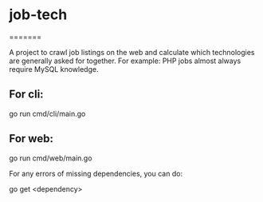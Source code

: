 # job-tech
=======

A project to crawl job listings on the web and calculate which technologies are generally asked for together.
For example: PHP jobs almost always require MySQL knowledge.


## For cli:

go run cmd/cli/main.go

## For web:

go run cmd/web/main.go

For any errors of missing dependencies, you can do:

go get &lt;dependency>
